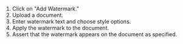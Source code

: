1. Click on "Add Watermark."
2. Upload a document.
3. Enter watermark text and choose style options.
4. Apply the watermark to the document.
5. Assert that the watermark appears on the document as specified.